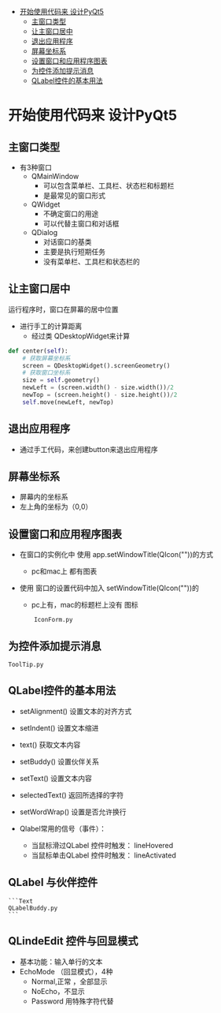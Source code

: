
<!-- @import "[TOC]" {cmd="toc" depthFrom=1 depthTo=6 orderedList=false} -->
<!-- code_chunk_output -->

- [开始使用代码来 设计PyQt5](#开始使用代码来-设计pyqt5)
  - [主窗口类型](#主窗口类型)
  - [让主窗口居中](#让主窗口居中)
  - [退出应用程序](#退出应用程序)
  - [屏幕坐标系](#屏幕坐标系)
  - [设置窗口和应用程序图表](#设置窗口和应用程序图表)
  - [为控件添加提示消息](#为控件添加提示消息)
  - [QLabel控件的基本用法](#qlabel控件的基本用法)

<!-- /code_chunk_output -->


# 开始使用代码来 设计PyQt5
## 主窗口类型

 + 有3种窗口
   - QMainWindow
     - 可以包含菜单栏、工具栏、状态栏和标题栏
     - 是最常见的窗口形式
   - QWidget
     - 不确定窗口的用途
     - 可以代替主窗口和对话框
   - QDialog
     - 对话窗口的基类
     - 主要是执行短期任务
     - 没有菜单栏、工具栏和状态栏的

## 让主窗口居中
 运行程序时，窗口在屏幕的居中位置
 + 进行手工的计算距离
   - 经过类 QDesktopWidget来计算
 ```python
 def center(self):
     # 获取屏幕坐标系
     screen = QDesktopWidget().screenGeometry()
     # 获取窗口坐标系
     size = self.geometry()
     newLeft = (screen.width() - size.width())/2
     newTop = (screen.height() - size.height())/2
     self.move(newLeft, newTop)
 ```

## 退出应用程序

 + 通过手工代码，来创建button来退出应用程序

## 屏幕坐标系

 + 屏幕内的坐标系
 + 左上角的坐标为（0,0）


## 设置窗口和应用程序图表

 + 在窗口的实例化中 使用 app.setWindowTitle(QIcon(""))的方式
     + pc和mac上 都有图表
 + 使用 窗口的设置代码中加入 setWindowTitle(QIcon(""))的
     + pc上有，mac的标题栏上没有 图标

    ```Text
        IconForm.py
    ```

## 为控件添加提示消息

 ```Text
 ToolTip.py
 ```

## QLabel控件的基本用法

 + setAlignment()  设置文本的对齐方式
 + setIndent() 设置文本缩进
 + text()  获取文本内容
 + setBuddy() 设置伙伴关系
 + setText() 设置文本内容
 + selectedText() 返回所选择的字符
 + setWordWrap() 设置是否允许换行

 + Qlabel常用的信号（事件）：
     + 当鼠标滑过QLabel 控件时触发： lineHovered
     + 当鼠标单击QLabel 控件时触发： lineActivated

## QLabel 与伙伴控件

    ```Text
    QLabelBuddy.py
    ```

## QLindeEdit 控件与回显模式
 + 基本功能：输入单行的文本
 + EchoMode （回显模式），4种
     + Normal,正常 ，全部显示
     + NoEcho，不显示
     + Password 用特殊字符代替 
